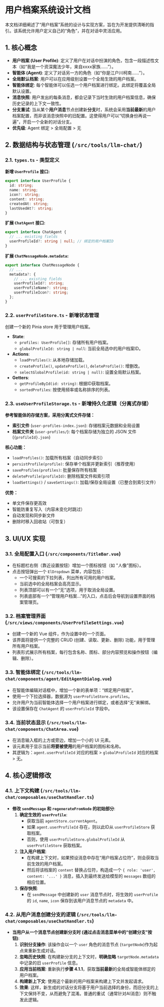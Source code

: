 # 用户档案系统设计文档

本文档详细阐述了“用户档案”系统的设计与实现方案，旨在为开发提供清晰的指引。该系统允许用户定义自己的“角色”，并在对话中灵活应用。

## 1. 核心概念

- **用户档案 (User Profile)**: 定义了用户在对话中扮演的角色，包含一段描述性文本（如“我是一个资深魔法少年，来自xxxx家族……”）。
- **智能体 (Agent)**: 定义了对话另一方的角色（如“你是江户川柯南……”）。
- **全局默认档案**: 用户可以在应用级别设置一个全局生效的用户档案。
- **智能体绑定**: 每个智能体可以任选一个用户档案进行绑定。此绑定将覆盖全局默认设置。
- **消息快照**: 用户发出的每条消息，都会记录下当时生效的用户档案信息，确保历史记录的上下文一致性。
- **分支重试**: 当从某个**用户消息**节点创建新**分支**时，系统会采用**当前最新**的用户档案配置，而非该消息快照中的旧配置。这使得用户可以“切换身份再说一遍”，开启一个全新的对话分支。
- **优先级**: Agent 绑定 > 全局配置 > 无

## 2. 数据结构与状态管理 (`/src/tools/llm-chat/`)

### 2.1. `types.ts` - 类型定义

**新增 `UserProfile` 接口:**
```typescript
export interface UserProfile {
  id: string;
  name: string;
  icon?: string;
  content: string;
  createdAt: string;
  lastUsedAt?: string;
}
```

**扩展 `ChatAgent` 接口:**
```typescript
export interface ChatAgent {
  // ... existing fields
  userProfileId?: string | null; // 绑定的用户档案ID
}
```

**扩展 `ChatMessageNode.metadata`:**
```typescript
export interface ChatMessageNode {
  // ...
  metadata?: {
    // ... existing fields
    userProfileId?: string;
    userProfileName?: string;
    userProfileIcon?: string;
  };
}
```

### 2.2. `userProfileStore.ts` - 新增状态管理

创建一个新的 Pinia store 用于管理用户档案。

- **State**:
  - `profiles: UserProfile[]`: 存储所有用户档案。
  - `globalProfileId: string | null`: 当前全局选中的用户档案ID。
- **Actions**:
  - `loadProfiles()`: 从本地存储加载。
  - `createProfile()`, `updateProfile()`, `deleteProfile()`: 增删改。
  - `selectGlobalProfile(id: string | null)`: 设置全局默认档案。
- **Getters**:
  - `getProfileById(id: string)`: 根据ID获取档案。
  - `sortedProfiles`: 按使用频率或名称排序的列表。

### 2.3. `useUserProfileStorage.ts` - 新增持久化逻辑（分离式存储）

**参考智能体的存储方案，采用分离式文件存储：**

- **索引文件** (`user-profiles-index.json`): 存储档案元数据和全局设置
- **档案文件夹** (`user-profiles/`): 每个档案存储为独立的 JSON 文件 (`{profileId}.json`)

**核心功能：**
- `loadProfiles()`: 加载所有档案（自动同步索引）
- `persistProfile(profile)`: 保存单个档案并更新索引（推荐使用）
- `saveProfiles(profiles)`: 批量保存所有档案
- `deleteProfile(profileId)`: 删除档案文件和索引项
- `loadSettings()` / `saveSettings()`: 加载/保存全局设置（已整合到索引文件）

**优势：**
- 单文件保存更高效
- 智能防重复写入（内容未变化时跳过）
- 自动发现和同步新文件
- 删除时移入回收站（可恢复）

## 3. UI/UX 实现

### 3.1. 全局配置入口 (`/src/components/TitleBar.vue`)

- 在标题栏右侧（靠近设置按钮）增加一个图标按钮（如 "人像"图标）。
- 点击按钮弹出一个 `ElDropdown` 菜单，内容包括：
  - 一个可搜索的下拉列表，列出所有可用的用户档案。
  - 当前选中的全局档案会高亮显示。
  - 列表顶部可以有一个“无”选项，用于取消全局设置。
  - 列表底部有一个“管理用户档案...”的入口，点击后会导航到设置界面的档案管理页。

### 3.2. 档案管理界面 (`/src/views/components/UserProfileSettings.vue`)

- 创建一个新的 Vue 组件，作为设置中的一个页面。
- 该界面将提供一个完整的 CRUD (创建、读取、更新、删除) 功能，用于管理所有用户档案。
- 列表形式展示所有档案，每行包含名称、图标、部分内容预览和操作按钮（编辑、删除）。

### 3.3. 智能体绑定 (`/src/tools/llm-chat/components/agent/EditAgentDialog.vue`)

- 在智能体编辑对话框中，增加一个新的表单项：“绑定用户档案”。
- 使用一个下拉选择器，数据源为 `userProfileStore.profiles`。
- 允许用户为当前智能体选择一个用户档案进行绑定，或者选择“无”来解绑。
- 该设置保存在 `ChatAgent` 的 `userProfileId` 字段中。

### 3.4. 当前状态显示 (`/src/tools/llm-chat/components/ChatArea.vue`)

- 在消息输入框的上方或旁边，增加一个小的 UI 元素。
- 该元素用于显示当前**将要被使用**的用户档案的图标和名称。
- 其逻辑为：`agent.userProfileId` 对应的档案 > `globalProfileId` 对应的档案 > 无。

## 4. 核心逻辑修改

### 4.1. 上下文构建 (`/src/tools/llm-chat/composables/useChatHandler.ts`)

- **修改 `sendMessage` 和 `regenerateFromNode` 的初始部分**:
  1. **确定生效的 `userProfile`**:
     - 获取当前 `agentStore.currentAgent`。
     - 如果 `agent.userProfileId` 存在，则以此ID从 `userProfileStore` 获取档案。
     - 否则，使用 `userProfileStore.globalProfileId` 从 `userProfileStore` 获取档案。
  2. **注入用户档案**:
     - 在构建上下文时，如果预设消息中存在“用户档案占位符”，则会获取当前生效的用户档案。
     - 然后将该档案的 `content` 替换占位符，构造成一个 `{ role: 'user', content: '...' }` 消息，插入到最终发送给模型的 `messages` 数组的相应位置。
  3. **保存快照**:
     - 在 `sendMessage` 中创建新的 `user` 消息节点时，将生效的 `userProfile` 的 `id`, `name`, `icon` 保存到该用户消息节点的 `metadata` 中。

### 4.2. 从用户消息创建分支的逻辑 (`/src/tools/llm-chat/composables/useChatHandler.ts`)

- **当用户从一个消息节点创建新分支时 (通过点击消息菜单中的“创建分支”按钮)**:
  1. **识别分支操作**: 该操作会以一个 `user` 角色的消息节点 (`targetNode`)作为起点来重新生成对话。
  2. **忽略历史快照**: 在构建新分支的上下文时，**明确忽略** `targetNode.metadata` 中记录的旧 `userProfile` 信息。
  3. **应用当前档案**: 重新执行**步骤 4.1.1**，获取**当前最新**的全局或智能体绑定的用户档案。
  4. **构建新上下文**: 使用这个最新的用户档案来构建上下文并发起请求。
  5. **效果**: 这样，新生成的对话分支将基于用户当前选择的身份，而旧分支的上下文保持不变，从而避免了混淆。普通的重试（通常针对AI消息）则不触发此逻辑。